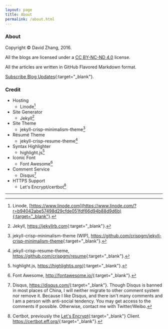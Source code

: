 ```yaml
---
layout: page
title: About
permalink: /about.html
---
```


### About

Copyright &copy; David Zhang, 2016.

All the blogs are licensed under a [CC BY-NC-ND 4.0](http://creativecommons.org/licenses/by-nc-nd/4.0/) license.

All the articles are written in GitHub Flavored Markdown format.

[Subscribe Blog Updates](/feed.xml){:target="_blank"}.

### Credit

* Hosting
  * Linode[^1]
* Site Generator
  * Jekyll[^2]
* Site Theme
  * jekyll-crisp-minimalism-theme[^3]
* Résumé Theme
  * jekyll-crisp-resume-theme[^4]
* Syntax Highlighter
  * highlight.js[^5]
* Iconic Font
  * Font Awesome[^6]
* Comment Service
  * Disqus[^7]
* HTTPS Support
  * Let's Encrypt/certbot[^8]

<hr>

[^1]: Linode, [https://www.linode.com](https://www.linode.com/?r=b94042abe57498d29cfde051fdf66d94b88d9d6b){:target="_blank"}.
[^2]: Jekyll, <https://jekyllrb.com>{:target="_blank"}.
[^3]: jekyll-crisp-minimalism-theme (WIP), <https://github.com/crispgm/jekyll-crisp-minimalism-theme>{:target="_blank"}.
[^4]: jekyll-crisp-resume-theme, <https://github.com/crispgm/resume>{:target="_blank"}.
[^5]: highlight.js, <https://highlightjs.org/>{:target="_blank"}.
[^6]: Font Awesome, <http://fontawesome.io/>{:target="_blank"}.
[^7]: Disqus, <https://disqus.com/>{:target="_blank"}. Though Disqus is banned in most places of China, I will neither migrate to other comment system nor remove it. Because I like Disqus, and there isn't many comments and I am a person with anti-social tendency. You may get access to the comments if possible. Otherwise, contact me with Twitter/Weibo.
[^8]: Certbot, previously the [Let's Encrypt](https://letsencrypt.org/){:target="_blank"} Client. <https://certbot.eff.org/>{:target="_blank"}.